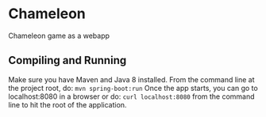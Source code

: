 # Chameleon
Chameleon game as a webapp

## Compiling and Running
Make sure you have Maven and Java 8 installed.
From the command line at the project root, do:
`mvn spring-boot:run`
Once the app starts, you can go to localhost:8080 in a browser
or do:
`curl localhost:8080`
from the command line to hit the root of the application.